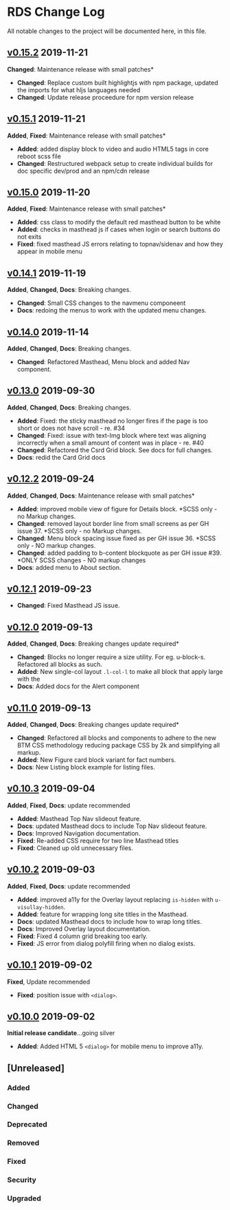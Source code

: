 # RDS Change Log

All notable changes to the project will be documented here, in this file.

## [v0.15.2](https://github.com/ravendesignsystem/rds/releases/tag/0.15.2) 2019-11-21

**Changed**: Maintenance release with small patches*

- **Changed**: Replace custom built highlightjs with npm package, updated the imports for what hljs languages needed
- **Changed**: Update release proceedure for npm version release

## [v0.15.1](https://github.com/ravendesignsystem/rds/releases/tag/0.15.1) 2019-11-21

**Added**, **Fixed**: Maintenance release with small patches*

- **Added**: added display block to video and audio HTML5 tags in core reboot scss file
- **Changed**: Restructured webpack setup to create individual builds for doc specific dev/prod and an npm/cdn release

## [v0.15.0](https://github.com/ravendesignsystem/rds/releases/tag/0.15.0) 2019-11-20

**Added**, **Fixed**: Maintenance release with small patches*

- **Added**: css class to modify the default red masthead button to be white
- **Added**: checks in masthead js if cases when login or search buttons do not exits
- **Fixed**: fixed masthead JS errors relating to topnav/sidenav and how they appear in mobile menu


## [v0.14.1](https://github.com/ravendesignsystem/rds/releases/tag/0.14.1) 2019-11-19

**Added**, **Changed**, **Docs**: Breaking changes.

- **Changed**: Small CSS changes to the navmenu componeent
- **Docs**: redoing the menus to work with the updated menu changes.

## [v0.14.0](https://github.com/ravendesignsystem/rds/releases/tag/0.14.0) 2019-11-14

**Added**, **Changed**, **Docs**: Breaking changes.

- **Changed**: Refactored Masthead, Menu block and added Nav component.

## [v0.13.0](https://github.com/ravendesignsystem/rds/releases/tag/0.13.0) 2019-09-30

**Added**, **Changed**, **Docs**: Breaking changes.

- **Added**: Fixed: the sticky masthead no longer fires if the page is too short or does not have scroll - re. #34
- **Changed**: Fixed: issue with text-Img block where text was aligning incorrectly when a small amount of content was in place - re. #40
- **Changed**: Refactored the Csrd Grid block. See docs for full changes.
- **Docs**: redid the Card Grid docs

## [v0.12.2](https://github.com/ravendesignsystem/rds/releases/tag/0.12.2) 2019-09-24

**Added**, **Changed**, **Docs**: Maintenance release with small patches*

- **Added**: improved mobile view of figure for Details block. *SCSS only - no Markup changes.
- **Changed**: removed layout border line from small screens as per GH issue 37. *SCSS only - no Markup changes.
- **Changed**: Menu block spacing issue fixed as per GH issue 36. *SCSS only - NO markup changes.
- **Changed**: added padding to b-content blockquote as per GH issue #39. *ONLY SCSS changes - NO markup changes
- **Docs**: added menu to About section.

## [v0.12.1](https://github.com/ravendesignsystem/rds/releases/tag/0.12.1) 2019-09-23
 - **Changed**: Fixed Masthead JS issue.

## [v0.12.0](https://github.com/ravendesignsystem/rds/releases/tag/0.12.0) 2019-09-13 

**Added**, **Changed**, **Docs**: Breaking changes update required*

- **Changed**: Blocks no longer require a size utility. For eg. u-block-s. Refactored all blocks as such.
- **Added**: New single-col layout `.l-col-l` to make all block that apply large with the <main> 
- **Docs**: Added docs for the Alert component

## [v0.11.0](https://github.com/ravendesignsystem/rds/releases/tag/0.11.0) 2019-09-13 

**Added**, **Changed**, **Docs**: Breaking changes update required*

- **Changed**: Refactored all blocks and components to adhere to the new BTM CSS methodology reducing package CSS by 2k and simplifying all markup.
- **Added**: New Figure card block variant for fact numbers.
- **Docs**: New Listing block example for listing files.

## [v0.10.3](https://github.com/ravendesignsystem/rds/releases/tag/0.10.3) 2019-09-04 

**Added**, **Fixed**, **Docs**: update recommended

- **Added**: Masthead Top Nav slideout feature.
- **Docs**: updated Masthead docs to include Top Nav slideout feature.
- **Docs**: Improved Navigation documentation.
- **Fixed**: Re-added CSS require for two line Masthead titles
- **Fixed**: Cleaned up old unnecessary files.

## [v0.10.2](https://github.com/ravendesignsystem/rds/releases/tag/0.10.2) 2019-09-03 

**Added**, **Fixed**, **Docs**: update recommended

- **Added**: improved a11y for the Overlay layout replacing `is-hidden` with `u-visullay-hidden`.
- **Added**: feature for wrapping long site titles in the Masthead.
- **Docs**: updated Masthead docs to include how to wrap long titles.
- **Docs**: Improved Overlay layout documentation.
- **Fixed**: Fixed 4 column grid breaking too early.
- **Fixed**: JS error from dialog polyfill firing when no dialog exists.

## [v0.10.1](https://github.com/ravendesignsystem/rds/releases/tag/0.10.1) 2019-09-02 

**Fixed**, Update recommended

- **Fixed**: position issue with `<dialog>`.


## [v0.10.0](https://github.com/ravendesignsystem/rds/releases/tag/0.10.0) 2019-09-02 

**Initial release candidate**...going silver

- **Added**: Added HTML 5 `<dialog>` for mobile menu to improve a11y.


## [Unreleased]
### Added
### Changed
### Deprecated
### Removed
### Fixed
### Security
### Upgraded
